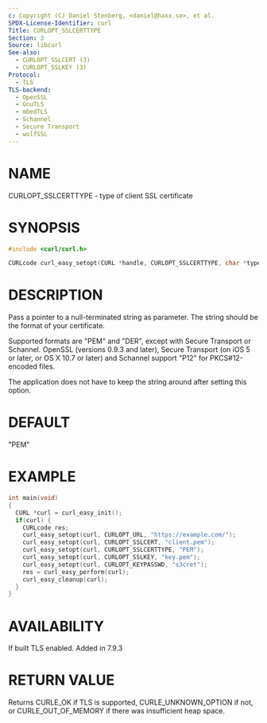 ```yaml
---
c: Copyright (C) Daniel Stenberg, <daniel@haxx.se>, et al.
SPDX-License-Identifier: curl
Title: CURLOPT_SSLCERTTYPE
Section: 3
Source: libcurl
See-also:
  - CURLOPT_SSLCERT (3)
  - CURLOPT_SSLKEY (3)
Protocol:
  - TLS
TLS-backend:
  - OpenSSL
  - GnuTLS
  - mbedTLS
  - Schannel
  - Secure Transport
  - wolfSSL
---
```


# NAME

CURLOPT_SSLCERTTYPE - type of client SSL certificate

# SYNOPSIS

~~~c
#include <curl/curl.h>

CURLcode curl_easy_setopt(CURL *handle, CURLOPT_SSLCERTTYPE, char *type);
~~~

# DESCRIPTION

Pass a pointer to a null-terminated string as parameter. The string should be
the format of your certificate.

Supported formats are "PEM" and "DER", except with Secure Transport or
Schannel. OpenSSL (versions 0.9.3 and later), Secure Transport (on iOS 5 or
later, or OS X 10.7 or later) and Schannel support "P12" for PKCS#12-encoded
files.

The application does not have to keep the string around after setting this
option.

# DEFAULT

"PEM"

# EXAMPLE

~~~c
int main(void)
{
  CURL *curl = curl_easy_init();
  if(curl) {
    CURLcode res;
    curl_easy_setopt(curl, CURLOPT_URL, "https://example.com/");
    curl_easy_setopt(curl, CURLOPT_SSLCERT, "client.pem");
    curl_easy_setopt(curl, CURLOPT_SSLCERTTYPE, "PEM");
    curl_easy_setopt(curl, CURLOPT_SSLKEY, "key.pem");
    curl_easy_setopt(curl, CURLOPT_KEYPASSWD, "s3cret");
    res = curl_easy_perform(curl);
    curl_easy_cleanup(curl);
  }
}
~~~

# AVAILABILITY

If built TLS enabled. Added in 7.9.3

# RETURN VALUE

Returns CURLE_OK if TLS is supported, CURLE_UNKNOWN_OPTION if not, or
CURLE_OUT_OF_MEMORY if there was insufficient heap space.
